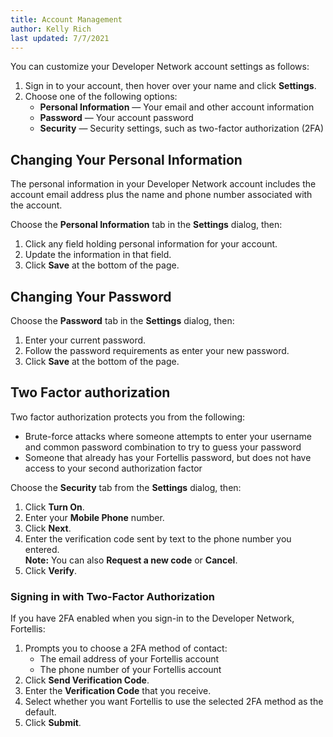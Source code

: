 ```yaml
---
title: Account Management
author: Kelly Rich
last updated: 7/7/2021
---
```


You can customize your Developer Network account settings as follows:

1. Sign in to your account, then hover over your name and click **Settings**.
1. Choose one of the following options:
    * **Personal Information** — Your email and other account information
    * **Password** — Your account password
    * **Security** — Security settings, such as two-factor authorization (2FA)

## Changing Your Personal Information

The personal information in your Developer Network account includes the account email address plus the name and phone number associated with the account.

Choose the **Personal Information** tab in the **Settings** dialog, then:

1. Click any field holding personal information for your account.
1. Update the information in that field.
1. Click **Save** at the bottom of the page.

## Changing Your Password

Choose the **Password** tab in the **Settings** dialog, then:

1. Enter your current password.
1. Follow the password requirements as enter your new password.
1. Click **Save** at the bottom of the page.

## Two Factor authorization

Two factor authorization protects you from the following:

* Brute-force attacks where someone attempts to enter your username and common password combination to try to guess your password
* Someone that already has your Fortellis password, but does not have access to your second authorization factor

Choose the **Security** tab from the **Settings** dialog, then:

1. Click **Turn On**.
1. Enter your **Mobile Phone** number.
1. Click **Next**.
1. Enter the verification code sent by text to the phone number you entered.  
    **Note:** You can also **Request a new code** or **Cancel**.
1. Click **Verify**.

### Signing in with Two-Factor Authorization

If you have 2FA enabled when you sign-in to the Developer Network, Fortellis:

1. Prompts you to choose a 2FA method of contact:
    * The email address of your Fortellis account
    * The phone number of your Fortellis account
1. Click **Send Verification Code**.
1. Enter the **Verification Code** that you receive.
1. Select whether you want Fortellis to use the selected 2FA method as the default.
1. Click **Submit**.
